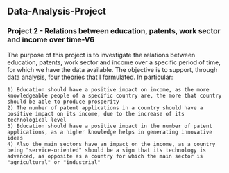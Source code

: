 ## Data-Analysis-Project
### Project 2 - Relations between education, patents, work sector and income over time-V6

The purpose of this project is to investigate the relations between education, patents, work sector and income over a specific period of time, for which we have the data available.
The objective is to support, through data analysis, four theories that I formulated.
In particular:

    1) Education should have a positive impact on income, as the more knowledgeable people of a specific country are, the more that country should be able to produce prosperity
    2) The number of patent applications in a country should have a positive impact on its income, due to the increase of its technological level
    3) Education should have a positive impact in the number of patent applications, as a higher knowledge helps in generating innovative ideas
    4) Also the main sectors have an impact on the income, as a country being "service-oriented" should be a sign that its technology is advanced, as opposite as a country for which the main sector is "agricultural" or "industrial"
